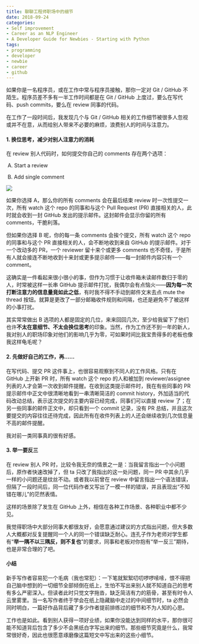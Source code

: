 ```yaml
---
title: 聊聊工程师职场中的细节
date: 2018-09-24
categories: 
- Self improvement
- Career as an NLP Engineer
- A Developer Guide for Newbies - Starting with Python
tags:
- programming
- developer
- newbie
- career
- github
---
```


如果你是一名程序员，或在工作中常与程序员接触，那你一定对 Git / GitHub 不陌生。程序员差不多有一半工作时间都是在 Git / GitHub 上度过，要么在写代码、push commits，要么在 review 同事的代码。

在工作了一段时间后，我发现几个与 Git / GitHub 相关的工作细节被很多人忽视或并不在意，从而给别人带来不必要的麻烦，浪费别人的时间与注意力。



#### **1. 换位思考，减少对别人注意力的消耗**

在 review 别人代码时，如何提交你自己的 comments 存在两个选项：

​    A. Start a review

​    B. Add single comment

![](https://mmbiz.qpic.cn/mmbiz_png/ETsNbcnZdRwJibj0iaF7je8ibBibicXXB9P6fCib3ATlAGKicKJGYCu009Xu7uDrMwOCZgBicTZOxPVUnKswzNbE5zneSg/640?wx_fmt=png&tp=webp&wxfrom=5&wx_lazy=1&wx_co=1)

如果你选择 A，那么你的所有 comments 会在最后结束 review 时一次性提交一次，所有 watch 这个 repo 的同事和与这个 Pull Request (PR) 直接相关的人，此时就会收到一封 GitHub 发出的提示邮件。这封邮件会显示你留的所有 comments，干脆利落。

但如果你选择 B 呢，你的每一条 comments 会挨个提交，所有 watch 这个 repo 的同事和与这个 PR 直接相关的人，会不断地收到来自 GitHub 的提示邮件。对于一个改动多的 PR，一个 reviewer 留十来个或更多 comments 也不奇怪，于是所有人就会接连不断地收到十来封或更多提示邮件——每一封邮件内容只有一个 comment。

这确实是一件看起来很小很小的事，但作为习惯于让收件箱未读邮件数归于零的人，时常被这样一长串 GitHub 提示邮件打扰，我偶尔会有点恼火——**因为每一次打断注意力的信息量竟如此之低**，有时我不得不手动到邮件文末去点 mute the thread 按钮。就算是更改了一部分邮箱收件规则和间隔，也还是避免不了被这样的小事打扰。

其实常常做出 B 选项的人都是固定的几位，来来回回几次，至少给我留下了他们也许**不太在意细节、不太会换位思考**的印象。当然，作为工作还不到一年的新人，我对别人的职场印象对他们的影响几乎为零，可如果时间比我宝贵得多的老板也像我这样龟毛呢？



#### **2. 先做好自己的工作，再……**

在写代码、提交 PR 这件事上，也很容易观察到不同人的工作风格。只有在 GitHub 上开新 PR 时，所有 watch 这个 repo 的人和被加到 reviewer/assignee 列表的人才会第一次收到邮件提醒。在收到这类提示邮件时，我在有些同事的 PR 提示邮件中正文中很清晰地看到一串清晰简洁的 commit history，外加适当的代码改动总结，表示这次提交的主要内容已经完成，同事们可以直接 review 了；在另一些同事的邮件正文中，却只看到一个 commit 记录，没有 PR 总结，并且这次要提交的内容往往还待完成，因此所有在收件列表上的人还会继续收到几次信息量不高的邮件提醒。

我对前一类同事真的很有好感。



#### **3. 举一要反三**

在 review 别人 PR 时，比较令我无奈的情景之一是：当我留言指出一个小问题后，原作者快速改掉了，但 ta 只改了我指出的这一处问题，同一 PR 中其余几乎一样的小问题还是纹丝不动。或者我以前曾在 review 中留言指出一个语法错误，但隔了一段时间后，同一位代码作者又写出了一模一样的错误，并且表现出“不知错在哪儿”的茫然表情。

这样的场景除了发生在 GitHub 上外，相信在各种工作场景、各种职业中都不少见。

我觉得职场中大部分同事大都很友好，会愿意通过建议的方式指出问题，但大多数人大概都对反复提醒同一个人的同一个错误缺乏耐心。连孔子作为老师对学生都有“**举一隅不以三隅反，则不复也**”的要求，同事和老板对你抱有“举一反三”期待，也是非常合理的了吧。



#### 小结

新手写作者容易犯一个毛病（我也常犯）：一下笔就絮絮叨叨啰啰嗦嗦，恨不得把自己脑中想到的一切细节全部倾倒在纸上，生怕不写出来别人就不知道自己的思考有多么严密深入。但读者此时只觉文字拖沓，缺乏简洁有力的筋骨，甚至有时令人云里雾里。当一名写作者终于学会在纸上隐藏脑中走过的中间细节时，ta 必然会同时明白，一篇好作品背后藏了多少作者提前排练过的细节和不为人知的心思。

工作也是如此。看到别人获得一项好业绩，如果你没能达到同样的水平，那你很可能不知道背后包含了多少不会黑纸白字写出来的细节。那些细节究竟是什么，我常常很好奇，因此也很愿意琢磨像这篇短文中写出来的这些小细节。